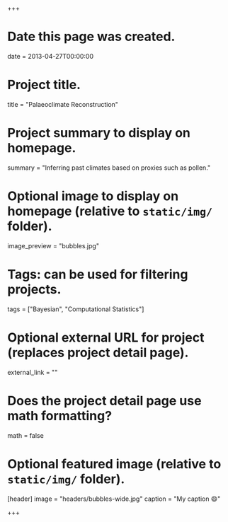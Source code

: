 +++
# Date this page was created.
date = 2013-04-27T00:00:00

# Project title.
title = "Palaeoclimate Reconstruction"

# Project summary to display on homepage.
summary = "Inferring past climates based on proxies such as pollen."

# Optional image to display on homepage (relative to `static/img/` folder).
image_preview = "bubbles.jpg"

# Tags: can be used for filtering projects.
tags = ["Bayesian", "Computational Statistics"]

# Optional external URL for project (replaces project detail page).
external_link = ""

# Does the project detail page use math formatting?
math = false

# Optional featured image (relative to `static/img/` folder).
[header]
image = "headers/bubbles-wide.jpg"
caption = "My caption :smile:"

+++

